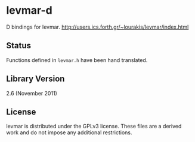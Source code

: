 # levmar-d
D bindings for levmar.
http://users.ics.forth.gr/~lourakis/levmar/index.html

## Status
Functions defined in `levmar.h` have been hand translated.

## Library Version
2.6 (November 2011)

## License
levmar is distributed under the GPLv3 license.
These files are a derived work and do not impose any additional restrictions.
